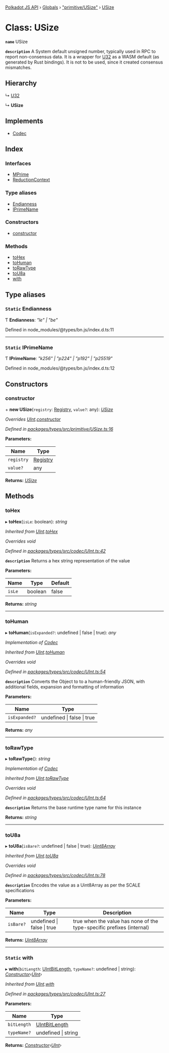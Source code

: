 [Polkadot JS API](../README.md) › [Globals](../globals.md) › ["primitive/USize"](../modules/_primitive_usize_.md) › [USize](_primitive_usize_.usize.md)

# Class: USize

**`name`** USize

**`description`** 
A System default unsigned number, typically used in RPC to report non-consensus
data. It is a wrapper for [U32](_primitive_u32_.u32.md) as a WASM default (as generated by Rust bindings).
It is not to be used, since it created consensus mismatches.

## Hierarchy

  ↳ [U32](_primitive_u32_.u32.md)

  ↳ **USize**

## Implements

* [Codec](../interfaces/_types_codec_.codec.md)

## Index

### Interfaces

* [MPrime](../interfaces/_primitive_usize_.usize.mprime.md)
* [ReductionContext](../interfaces/_primitive_usize_.usize.reductioncontext.md)

### Type aliases

* [Endianness](_primitive_usize_.usize.md#static-endianness)
* [IPrimeName](_primitive_usize_.usize.md#static-iprimename)

### Constructors

* [constructor](_primitive_usize_.usize.md#constructor)

### Methods

* [toHex](_primitive_usize_.usize.md#tohex)
* [toHuman](_primitive_usize_.usize.md#tohuman)
* [toRawType](_primitive_usize_.usize.md#torawtype)
* [toU8a](_primitive_usize_.usize.md#tou8a)
* [with](_primitive_usize_.usize.md#static-with)

## Type aliases

### `Static` Endianness

Ƭ **Endianness**: *"le" | "be"*

Defined in node_modules/@types/bn.js/index.d.ts:11

___

### `Static` IPrimeName

Ƭ **IPrimeName**: *"k256" | "p224" | "p192" | "p25519"*

Defined in node_modules/@types/bn.js/index.d.ts:12

## Constructors

###  constructor

\+ **new USize**(`registry`: [Registry](../interfaces/_types_registry_.registry.md), `value?`: any): *[USize](_primitive_usize_.usize.md)*

*Overrides [UInt](_codec_uint_.uint.md).[constructor](_codec_uint_.uint.md#constructor)*

*Defined in [packages/types/src/primitive/USize.ts:16](https://github.com/polkadot-js/api/blob/553b3df0b/packages/types/src/primitive/USize.ts#L16)*

**Parameters:**

Name | Type |
------ | ------ |
`registry` | [Registry](../interfaces/_types_registry_.registry.md) |
`value?` | any |

**Returns:** *[USize](_primitive_usize_.usize.md)*

## Methods

###  toHex

▸ **toHex**(`isLe`: boolean): *string*

*Inherited from [UInt](_codec_uint_.uint.md).[toHex](_codec_uint_.uint.md#tohex)*

*Overrides void*

*Defined in [packages/types/src/codec/UInt.ts:42](https://github.com/polkadot-js/api/blob/553b3df0b/packages/types/src/codec/UInt.ts#L42)*

**`description`** Returns a hex string representation of the value

**Parameters:**

Name | Type | Default |
------ | ------ | ------ |
`isLe` | boolean | false |

**Returns:** *string*

___

###  toHuman

▸ **toHuman**(`isExpanded?`: undefined | false | true): *any*

*Implementation of [Codec](../interfaces/_types_codec_.codec.md)*

*Inherited from [UInt](_codec_uint_.uint.md).[toHuman](_codec_uint_.uint.md#tohuman)*

*Overrides void*

*Defined in [packages/types/src/codec/UInt.ts:54](https://github.com/polkadot-js/api/blob/553b3df0b/packages/types/src/codec/UInt.ts#L54)*

**`description`** Converts the Object to to a human-friendly JSON, with additional fields, expansion and formatting of information

**Parameters:**

Name | Type |
------ | ------ |
`isExpanded?` | undefined &#124; false &#124; true |

**Returns:** *any*

___

###  toRawType

▸ **toRawType**(): *string*

*Implementation of [Codec](../interfaces/_types_codec_.codec.md)*

*Inherited from [UInt](_codec_uint_.uint.md).[toRawType](_codec_uint_.uint.md#torawtype)*

*Overrides void*

*Defined in [packages/types/src/codec/UInt.ts:64](https://github.com/polkadot-js/api/blob/553b3df0b/packages/types/src/codec/UInt.ts#L64)*

**`description`** Returns the base runtime type name for this instance

**Returns:** *string*

___

###  toU8a

▸ **toU8a**(`isBare?`: undefined | false | true): *[Uint8Array](_codec_raw_.raw.md#static-uint8array)*

*Inherited from [UInt](_codec_uint_.uint.md).[toU8a](_codec_uint_.uint.md#tou8a)*

*Overrides void*

*Defined in [packages/types/src/codec/UInt.ts:78](https://github.com/polkadot-js/api/blob/553b3df0b/packages/types/src/codec/UInt.ts#L78)*

**`description`** Encodes the value as a Uint8Array as per the SCALE specifications

**Parameters:**

Name | Type | Description |
------ | ------ | ------ |
`isBare?` | undefined &#124; false &#124; true | true when the value has none of the type-specific prefixes (internal)  |

**Returns:** *[Uint8Array](_codec_raw_.raw.md#static-uint8array)*

___

### `Static` with

▸ **with**(`bitLength`: [UIntBitLength](../modules/_codec_abstractint_.md#uintbitlength), `typeName?`: undefined | string): *[Constructor](../interfaces/_types_codec_.constructor.md)‹[UInt](_codec_uint_.uint.md)›*

*Inherited from [UInt](_codec_uint_.uint.md).[with](_codec_uint_.uint.md#static-with)*

*Defined in [packages/types/src/codec/UInt.ts:27](https://github.com/polkadot-js/api/blob/553b3df0b/packages/types/src/codec/UInt.ts#L27)*

**Parameters:**

Name | Type |
------ | ------ |
`bitLength` | [UIntBitLength](../modules/_codec_abstractint_.md#uintbitlength) |
`typeName?` | undefined &#124; string |

**Returns:** *[Constructor](../interfaces/_types_codec_.constructor.md)‹[UInt](_codec_uint_.uint.md)›*
